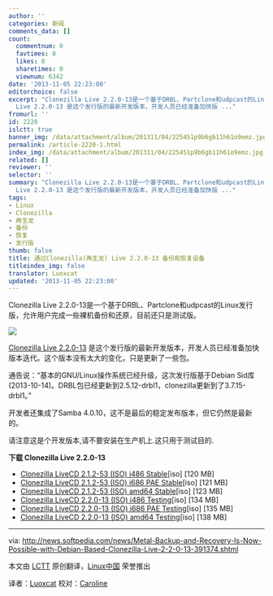 ```yaml
---
author: ''
categories: 新闻
comments_data: []
count:
  commentnum: 0
  favtimes: 0
  likes: 0
  sharetimes: 0
  viewnum: 6342
date: '2013-11-05 22:23:00'
editorchoice: false
excerpt: "Clonezilla Live 2.2.0-13是一个基于DRBL、Partclone和udpcast的Linux发行版，允许用户完成一些裸机备份和还原，目前还只是测试版。\r\n\r\nClonezilla
  Live 2.2.0-13 是这个发行版的最新开发版本，开发人员已经准备加快版 ..."
fromurl: ''
id: 2220
islctt: true
banner_img: /data/attachment/album/201311/04/225451p9b6gb11h61o9emz.jpg
permalink: /article-2220-1.html
index_img: /data/attachment/album/201311/04/225451p9b6gb11h61o9emz.jpg.thumb.jpg
related: []
reviewer: ''
selector: ''
summary: "Clonezilla Live 2.2.0-13是一个基于DRBL、Partclone和udpcast的Linux发行版，允许用户完成一些裸机备份和还原，目前还只是测试版。\r\n\r\nClonezilla
  Live 2.2.0-13 是这个发行版的最新开发版本，开发人员已经准备加快版 ..."
tags:
- Linux
- Clonezilla
- 再生龙
- 备份
- 恢复
- 发行版
thumb: false
title: 通过Clonezilla(再生龙) Live 2.2.0-13 备份和恢复设备
titleindex_img: false
translator: Luoxcat
updated: '2013-11-05 22:23:00'
---
```


Clonezilla Live 2.2.0-13是一个基于DRBL、Partclone和udpcast的Linux发行版，允许用户完成一些裸机备份和还原，目前还只是测试版。


![](/data/attachment/album/201311/04/225451p9b6gb11h61o9emz.jpg)


[Clonezilla Live 2.2.0-13](http://free.nchc.org.tw/clonezilla-live/testing/ChangeLog-Clonezilla-live.txt) 是这个发行版的最新开发版本，开发人员已经准备加快版本迭代。这个版本没有太大的变化，只是更新了一些包。


通告说：“基本的GNU/Linux操作系统已经升级，这次发行版基于Debian Sid库(2013-10-14)。DRBL包已经更新到2.5.12-drbl1，clonezilla更新到了3.7.15-drbl1。”


开发者还集成了Samba 4.0.10，这不是最后的稳定发布版本，但它仍然是最新的。


请注意这是个开发版本,请不要安装在生产机上.这只用于测试目的.


**下载 Clonezilla Live 2.2.0-13**


* [Clonezilla LiveCD 2.1.2-53 (ISO) i486 Stable](http://downloads.sourceforge.net/clonezilla/clonezilla-live-2.1.2-53-i486.iso)[iso] [120 MB]
* [Clonezilla LiveCD 2.1.2-53 (ISO) i686 PAE Stable](http://downloads.sourceforge.net/clonezilla/clonezilla-live-2.1.2-53-i686-pae.iso)[iso] [121 MB]
* [Clonezilla LiveCD 2.1.2-53 (ISO) amd64 Stable](http://downloads.sourceforge.net/clonezilla/clonezilla-live-2.1.2-53-amd64.iso)[iso] [123 MB]
* [Clonezilla LiveCD 2.2.0-13 (ISO) i486 Testing](http://sourceforge.net/projects/clonezilla/files/clonezilla_live_testing/2.2.0-8/clonezilla-live-2.2.0-13-i486.iso/download)[iso] [134 MB]
* [Clonezilla LiveCD 2.2.0-13 (ISO) i686 PAE Testing](http://sourceforge.net/projects/clonezilla/files/clonezilla_live_testing/2.2.0-8/clonezilla-live-2.2.0-13-i686-pae.iso/download)[iso] [135 MB]
* [Clonezilla LiveCD 2.2.0-13 (ISO) amd64 Testing](http://sourceforge.net/projects/clonezilla/files/clonezilla_live_testing/2.2.0-8/clonezilla-live-2.2.0-13-amd64.iso/download)[iso] [138 MB]




---


via: <http://news.softpedia.com/news/Metal-Backup-and-Recovery-Is-Now-Possible-with-Debian-Based-Clonezilla-Live-2-2-0-13-391374.shtml>


本文由 [LCTT](https://github.com/LCTT/TranslateProject) 原创翻译，[Linux中国](http://linux.cn/) 荣誉推出


译者：[Luoxcat](https://github.com/Luoxcat) 校对：[Caroline](https://github.com/carolinewuyan)